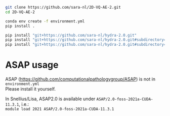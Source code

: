 ```bash
git clone https://github.com/sara-nl/2D-VQ-AE-2.git
cd 2D-VQ-AE-2

conda env create -f environment.yml
pip install .

pip install "git+https://github.com/sara-nl/hydra-2.0.git"
pip install "git+https://github.com/sara-nl/hydra-2.0.git#subdirectory=plugins/hydra_optuna_sweeper"
pip install "git+https://github.com/sara-nl/hydra-2.0.git#subdirectory=plugins/hydra_submitit_launcher"
```


# ASAP usage
ASAP (https://github.com/computationalpathologygroup/ASAP) is not in `environment.yml`  
Please install it yourself.

In Snellius/Lisa, ASAP2.0 is available under `ASAP/2.0-foss-2021a-CUDA-11.3.1`, i.e.:  
`module load 2021 ASAP/2.0-foss-2021a-CUDA-11.3.1`
